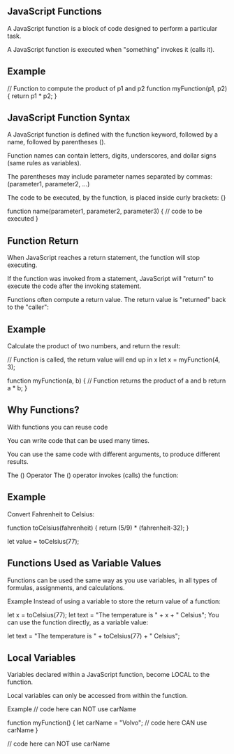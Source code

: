 ## JavaScript Functions

A JavaScript function is a block of code designed to perform a particular task.

A JavaScript function is executed when "something" invokes it (calls it).

## Example
// Function to compute the product of p1 and p2
function myFunction(p1, p2) {
  return p1 * p2;
}

## JavaScript Function Syntax
A JavaScript function is defined with the function keyword, followed by a name, followed by parentheses ().

Function names can contain letters, digits, underscores, and dollar signs (same rules as variables).

The parentheses may include parameter names separated by commas:
(parameter1, parameter2, ...)

The code to be executed, by the function, is placed inside curly brackets: {}

function name(parameter1, parameter2, parameter3) {
  // code to be executed
}

## Function Return
When JavaScript reaches a return statement, the function will stop executing.

If the function was invoked from a statement, JavaScript will "return" to execute the code after the invoking statement.

Functions often compute a return value. The return value is "returned" back to the "caller":

## Example
Calculate the product of two numbers, and return the result:

// Function is called, the return value will end up in x
let x = myFunction(4, 3);

function myFunction(a, b) {
// Function returns the product of a and b
  return a * b;
}

## Why Functions?
With functions you can reuse code

You can write code that can be used many times.

You can use the same code with different arguments, to produce different results.

The () Operator
The () operator invokes (calls) the function:

## Example
Convert Fahrenheit to Celsius:

function toCelsius(fahrenheit) {
  return (5/9) * (fahrenheit-32);
}

let value = toCelsius(77);

## Functions Used as Variable Values
Functions can be used the same way as you use variables, in all types of formulas, assignments, and calculations.

Example
Instead of using a variable to store the return value of a function:

let x = toCelsius(77);
let text = "The temperature is " + x + " Celsius";
You can use the function directly, as a variable value:

let text = "The temperature is " + toCelsius(77) + " Celsius";


## Local Variables
Variables declared within a JavaScript function, become LOCAL to the function.

Local variables can only be accessed from within the function.

Example
// code here can NOT use carName

function myFunction() {
  let carName = "Volvo";
  // code here CAN use carName
}

// code here can NOT use carName
